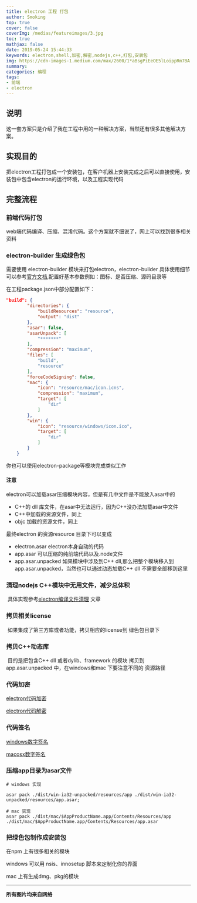 ```yaml
---
title: electron 工程 打包
author: Smoking
top: true
cover: false
coverImg: /medias/featureimages/3.jpg
toc: true
mathjax: false
date: 2019-05-24 15:44:33
keywords: electron,shell,加密,解密,nodejs,c++,打包,安装包
img: https://cdn-images-1.medium.com/max/2600/1*aBsgPiEeOE5lLoippRm7BA.png
summary:
categories: 编程
tags:
- 前端
- electron
---
```





## 说明

这一套方案只是介绍了我在工程中用的一种解决方案，当然还有很多其他解决方案。

## 实现目的

把electron工程打包成一个安装包，在客户机器上安装完成之后可以直接使用，安装包中包含electron的运行环境，以及工程实现代码



## 完整流程



### 前端代码打包

web端代码编译、压缩、混淆代码。这个方案就不细说了，网上可以找到很多相关资料



### electron-builder 生成绿色包

需要使用 electron-builder 模块来打包electron，electron-builder 具体使用细节可以参考[官方文档](<https://www.electron.build/>),配置好基本参数例如：图标、是否压缩、源码目录等

在工程package.json中部分配置如下：

```json
"build": {
        "directories": {
            "buildResources": "resource",
            "output": "dist"
        },
        "asar": false,
        "asarUnpack": [
            "*******"
        ],
        "compression": "maximum",
        "files": [
            "build",
            "resource"
        ],
        "forceCodeSigning": false,
        "mac": {
            "icon": "resource/mac/icon.icns",
            "compression": "maximum",
            "target": [
                "dir"
            ]
        },
        "win": {
            "icon": "resource/windows/icon.ico",
            "target": [
                "dir"
            ]
        }
    }
```

你也可以使用electron-package等模块完成类似工作

#### 注意

electron可以加载asar压缩模块内容，但是有几中文件是不能放入asar中的

- C++的 dll 库文件，在asar中无法运行，因为C++没办法加载asar中文件
- C++中加载的资源文件，同上
- objc 加载的资源文件，同上

最终electron 的资源resource 目录下可以变成

- electron.asar  electron本身自动的代码
- app.asar      可以压缩的纯前端代码以及.node文件
- app.asar.unpacked    如果模块中涉及到C++ dll,那么把整个模块移入到 app.asar.unpacked，当然也可以通过动态加载C++ dll 不需要全部移到这里



### 清理nodejs C++模块中无用文件，减少总体积

​	具体实现参考[electron编译文件清理](./electron-bian-yi-wen-jian-qing-li.html) 文章



### 拷贝相关license

​	如果集成了第三方库或者功能，拷贝相应的license到 绿色包目录下 



### 拷贝C++动态库

​	目的是把包含C++ dll 或者dylib、framework 的模块 拷贝到  app.asar.unpacked 中，在windows和mac 下要注意不同的 资源路径



### 代码加密

[electron代码加密](./electron-dai-ma-jia-mi.html)

[electron代码解密](./electron-dai-ma-jie-mi.html)

### 代码签名

[windows数字签名](./windows-dai-ma-qian-ming.html)

[macosx数字签名](./macosx-qian-ming.html)


### 压缩app目录为asar文件

```shell
# windows 实现

asar pack ./dist/win-ia32-unpacked/resources/app ./dist/win-ia32-unpacked/resources/app.asar;

# mac 实现 
asar pack ./dist/mac/$AppProductName.app/Contents/Resources/app ./dist/mac/$AppProductName.app/Contents/Resources/app.asar
```



### 把绿色包制作成安装包

在npm 上有很多相关的模块

windows 可以用 nsis、innosetup 脚本来定制化你的界面

mac 上有生成dmg、pkg的模块





------------------------------------------------
**所有图片均来自网络**